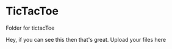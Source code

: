 # TicTacToe
Folder for tictacToe


Hey, if you can see this then that's great. Upload your files here
